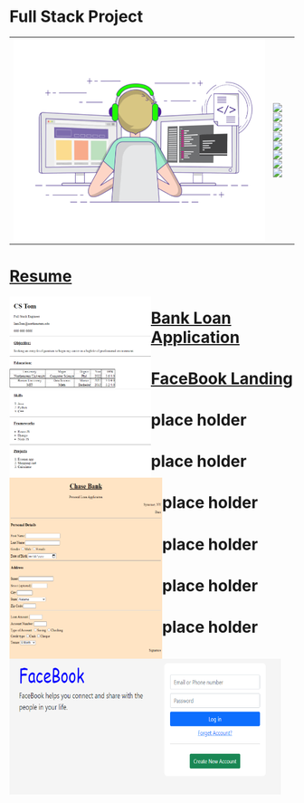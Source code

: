 # Full Stack Project
|    |        |
| -------- | -------------- |
| <img style="float: left;" src="https://github.com/huaxing-w/fullStackProject/blob/main/others/ExemplaryFairFeline-max-1mb.gif" height="360px" width="480px"> |<img style="float: left;" src="https://img.shields.io/github/commit-activity/w/huaxing-w/fullStackProject"><br/><img style="float: left;" src="https://img.shields.io/github/last-commit/huaxing-w/fullStackProject"><br/><img style="float: left;" src="https://komarev.com/ghpvc/?username=huaxing-w"><br><img style="float: left;" src="https://img.shields.io/badge/HTML-239120?style=for-the-badge&logo=html5&logoColor=white"><img style="float: left;" src="https://img.shields.io/badge/CSS-239120?&style=for-the-badge&logo=css3&logoColor=white"><br><img style="float: left;" src="https://img.shields.io/badge/JavaScript-F7DF1E?style=for-the-badge&logo=javascript&logoColor=black"><br><img style="float: left;" src="https://img.shields.io/badge/React-20232A?style=for-the-badge&logo=react&logoColor=61DAFB"><br><img style="float: left;" src="https://img.shields.io/badge/jQuery-0769AD?style=for-the-badge&logo=jquery&logoColor=white">

# [Resume](https://github.com/huaxing-w/fullStackProject/tree/main/projects/resume)
<img style="float: left;" src="https://github.com/huaxing-w/fullStackProject/blob/main/projects/resume/other/resume%20project%20pic.png" height="320px" width="250px">

# [Bank Loan Application](https://github.com/huaxing-w/fullStackProject/tree/main/projects/Bank%20Loan%20Application)
<img style="float: left;" src="https://github.com/huaxing-w/fullStackProject/blob/main/projects/Bank%20Loan%20Application/others/bankapplication.png" height="320px" width="270px">


# [FaceBook Landing](https://github.com/huaxing-w/fullStackProject/tree/main/projects/FaceBook%20Landing)
<img style="float: left;" src="https://github.com/huaxing-w/fullStackProject/blob/main/projects/FaceBook%20Landing/others/facebook%20landing%20page.png" height="240px" width="480px">


# place holder
# place holder
# place holder
# place holder
# place holder
# place holder
